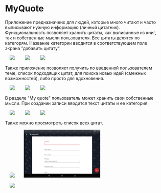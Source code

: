 <h1>MyQuote</h1>

<p> Приложение предназначено для людей, которые много читают и часто выписывают нужную информацию (личный цитатник). Функциональность позволяет хранить цитаты, как выписанные из книг, так и собственные мысли пользователя. Все цитаты делятся по категорям. Название категории вводится в соответствующем поле экрана "добавить цитату". </p>

<img src="https://github.com/VeselinaZatchepina/my-quotes/blob/kotlin/screenshots/all_books_quote.png" width="250px" hspace="15"/> <img src="https://github.com/VeselinaZatchepina/my-quotes/blob/kotlin/screenshots/all_quotes.png" width="250px" hspace="15"/> <img src="https://github.com/VeselinaZatchepina/my-quotes/blob/kotlin/screenshots/current_book_quote.png" width="250px" hspace="15"/> 

<p> Также приложение позволяет получить по введенной пользователем теме, список подходящих цитат, для поиска новых идей (смежных возможностей), либо просто для вдохновения. </p>

<img src="https://github.com/VeselinaZatchepina/my-quotes/blob/kotlin/screenshots/edit_book_quote.png" width="250px" hspace="15" /> <img src="https://github.com/VeselinaZatchepina/my-quotes/blob/kotlin/screenshots/get_idea.png" width="250px" hspace="15" /> <img src="https://github.com/VeselinaZatchepina/my-quotes/blob/kotlin/screenshots/coincide_quotes.png" width="250px" hspace="15" />

<p> В разделе "My quote" пользователь может хранить свои собственные мысли. При создании записи вводится текст цитаты и ее категория.</p>
    
<img src="https://github.com/VeselinaZatchepina/my-quotes/blob/kotlin/screenshots/my_quote.png" width="250px" hspace="15" /> <img src="https://github.com/VeselinaZatchepina/my-quotes/blob/kotlin/screenshots/current_my_quote.png" width="250px" hspace="15" /> <img src="https://github.com/VeselinaZatchepina/my-quotes/blob/kotlin/screenshots/edit_my_quote.png" width="250px" hspace="15" />

<p> Также можно просмотреть список всех цитат.</p>

<img src="https://github.com/VeselinaZatchepina/my-quotes/blob/kotlin/screenshots/all_quotes.png" width="250px" hspace="15"/><img src="https://github.com/VeselinaZatchepina/my-quote/blob/master/screenshots/tablet_add_quote.png" width="250px" hspace="15"  />

<img src="https://github.com/VeselinaZatchepina/your-quote/blob/master/screenshots/icon.png" width="100px" hspace="15"/>
